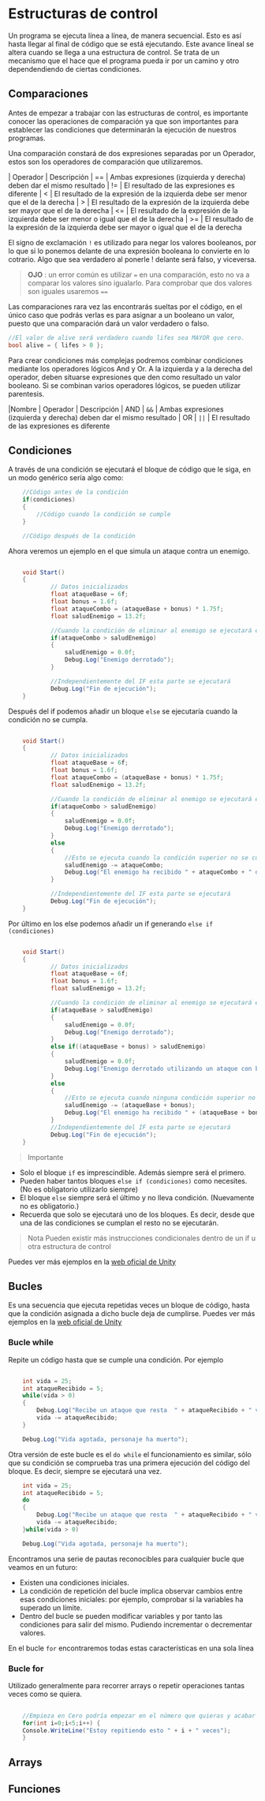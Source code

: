 # Estructuras de control
Un programa se ejecuta línea a línea, de manera secuencial. Esto es así hasta llegar al final de código que se está ejecutando. Este avance lineal se altera cuando se llega a una estructura de control. Se trata de un mecanismo que el hace que el programa pueda ir por un camino y otro dependendiendo de ciertas condiciones.

## Comparaciones

Antes de empezar a trabajar con las estructuras de control, es importante conocer las operaciones de comparación ya que son importantes para establecer las condiciones que determinarán la ejecución de nuestros programas.

Una comparación constará de dos expresiones separadas por un Operador, estos son los operadores de comparación que utilizaremos. 

| Operador | Descripción 
| == | Ambas expresiones (izquierda y derecha) deben dar el mismo resultado
| != | El resultado de las expresiones es diferente
| < | El resultado de la expresión de la izquierda debe ser menor que el de la derecha
| > | El resultado de la expresión de la izquierda debe ser mayor que el de la derecha
| <= | El resultado de la expresión de la izquierda debe ser menor o igual que el de la derecha
| >= | El resultado de la expresión de la izquierda debe ser mayor o igual que el de la derecha

El signo de exclamación ```!``` es utilizado para negar los valores booleanos, por lo que si lo ponemos delante de una expresión booleana lo convierte en lo cotrario. Algo que sea verdadero al ponerle ! delante será falso, y viceversa.

> **OJO** :  un error común es utilizar ```=``` en una comparación, esto no va a comparar los valores sino igualarlo. Para comprobar que dos valores son iguales usaremos ```==```

Las comparaciones rara vez las encontrarás sueltas por el código, en el único caso que podrás verlas es para asignar a un booleano un valor, puesto que una comparación dará un valor verdadero o falso.

```csharp
//El valor de alive será verdadero cuando lifes sea MAYOR que cero.
bool alive = { lifes > 0 };
```

Para crear condiciones más complejas podremos combinar condiciones mediante los operadores lógicos And y Or. A la izquierda y a la derecha del operador, deben situarse expresiones que den como resultado un valor booleano. Si se combinan varios operadores lógicos, se pueden utilizar parentesis.


|Nombre | Operador | Descripción 
| AND | ```&&``` | Ambas expresiones (izquierda y derecha) deben dar el mismo resultado
| OR | ```||``` | El resultado de las expresiones es diferente


## Condiciones

A través de una condición se ejecutará el bloque de código que le siga, en un modo genérico sería algo como:


```csharp
	//Código antes de la condición
	if(condiciones)
	{
		//Código cuando la condición se cumple
	}

	//Código después de la condición
```
Ahora veremos un ejemplo en el que simula un ataque contra un enemigo. 

```csharp

	void Start()
	{
			// Datos inicializados
			float ataqueBase = 6f;
			float bonus = 1.6f;
			float ataqueCombo = (ataqueBase + bonus) * 1.75f; 
			float saludEnemigo = 13.2f;

			//Cuando la condición de eliminar al enemigo se ejecutará el código dentro del bloque/llaves
			if(ataqueCombo > saludEnemigo)
			{
				saludEnemigo = 0.0f;
				Debug.Log("Enemigo derrotado");
			}

			//Independientemente del IF esta parte se ejecutará
			Debug.Log("Fin de ejecución");
	}
```

Después del if podemos añadir un bloque ```else``` se ejecutaría cuando la condición no se cumpla.


```csharp

	void Start()
	{
			// Datos inicializados
			float ataqueBase = 6f;
			float bonus = 1.6f;
			float ataqueCombo = (ataqueBase + bonus) * 1.75f; 
			float saludEnemigo = 13.2f;

			//Cuando la condición de eliminar al enemigo se ejecutará el código dentro del bloque/llaves
			if(ataqueCombo > saludEnemigo)
			{
				saludEnemigo = 0.0f;
				Debug.Log("Enemigo derrotado");
			}
			else
			{
				//Esto se ejecuta cuando la condición superior no se cumple.
				saludEnemigo -= ataqueCombo;
				Debug.Log("El enemigo ha recibido " + ataqueCombo + " de daño");
			}

			//Independientemente del IF esta parte se ejecutará
			Debug.Log("Fin de ejecución");
	}
```
Por último en los else podemos añadir un if generando ```else if (condiciones)```


```csharp

	void Start()
	{
			// Datos inicializados
			float ataqueBase = 6f;
			float bonus = 1.6f;
			float saludEnemigo = 13.2f;

			//Cuando la condición de eliminar al enemigo se ejecutará el código dentro del bloque/llaves
			if(ataqueBase > saludEnemigo)
			{
				saludEnemigo = 0.0f;
				Debug.Log("Enemigo derrotado");
			}
			else if((ataqueBase + bonus) > saludEnemigo)
			{
				saludEnemigo = 0.0f;
				Debug.Log("Enemigo derrotado utilizando un ataque con bonus");
			}
			else
			{
				//Esto se ejecuta cuando ninguna condición superior no se cumple.
				saludEnemigo -= (ataqueBase + bonus);
				Debug.Log("El enemigo ha recibido " + (ataqueBase + bonus) + " de daño.");
			}
			//Independientemente del IF esta parte se ejecutará
			Debug.Log("Fin de ejecución");
	}
```
> Importante
- Solo el bloque ```if``` es imprescindible. Además siempre será el primero.
- Pueden haber tantos bloques ```else if (condiciones)``` como necesites. (No es obligatorio utilizarlo siempre)
- El bloque  ```else``` siempre será el último y no lleva condición. (Nuevamente no es obligatorio.)
- Recuerda que solo se ejecutará uno de los bloques. Es decir, desde que una de las condiciones se cumplan el resto no se ejecutarán.

>Nota
> Pueden existir más instrucciones condicionales dentro de un if u otra estructura de control

Puedes ver más ejemplos en la [web oficial de Unity](https://learn.unity.com/tutorial/if-statements-1?uv=2019.3&projectId=5dc4a877edbc2a00205e1124)

## Bucles

Es una secuencia que ejecuta repetidas veces un bloque de código, hasta que la condición asignada a dicho bucle deja de cumplirse. Puedes ver más ejemplos en la [web oficial de Unity](https://learn.unity.com/tutorial/bucles-xu?language=es&projectId=5dc4a877edbc2a00205e1124#)

### Bucle while

Repite un código hasta que se cumple una condición. Por ejemplo

```csharp

	int vida = 25;
	int ataqueRecibido = 5;
	while(vida > 0)
	{
		Debug.Log("Recibe un ataque que resta  " + ataqueRecibido + " vida ");
		vida -= ataqueRecibido;
	}

	Debug.Log("Vida agotada, personaje ha muerto");

```

Otra versión de este bucle es el ```do while``` el funcionamiento es similar, sólo que su condición se comprueba tras una primera ejecución del código del bloque. Es decir, siempre se ejecutará una vez.

```csharp
	int vida = 25;
	int ataqueRecibido = 5;
	do
	{
		Debug.Log("Recibe un ataque que resta  " + ataqueRecibido + " vida ");
		vida -= ataqueRecibido;
	}while(vida > 0)

	Debug.Log("Vida agotada, personaje ha muerto");
```

Encontramos una serie de pautas reconocibles para cualquier bucle que veamos en un futuro:
- Existen una condiciones iniciales. 
- La condición de repetición del bucle implica observar cambios entre esas condiciones iniciales: por ejemplo, comprobar si la variables ha superado un límite.
- Dentro del bucle se pueden modificar variables y por tanto las condiciones para salir del mismo. Pudiendo incrementar o decrementar valores.

En el bucle ```for``` encontraremos todas estas características en una sola línea

### Bucle for

Utilizado generalmente para recorrer arrays o repetir operaciones tantas veces como se quiera.

```csharp
	
	//Empieza en Cero podría empezar en el número que quieras y acabar en el que tú quieras, en este caso va del 0 al 4 (el cinco no se incluye puesto que es menor estricto)...
	for(int i=0;i<5;i++) { 
	Console.WriteLine("Estoy repitiendo esto " + i + " veces");
	}
```


## Arrays

## Funciones